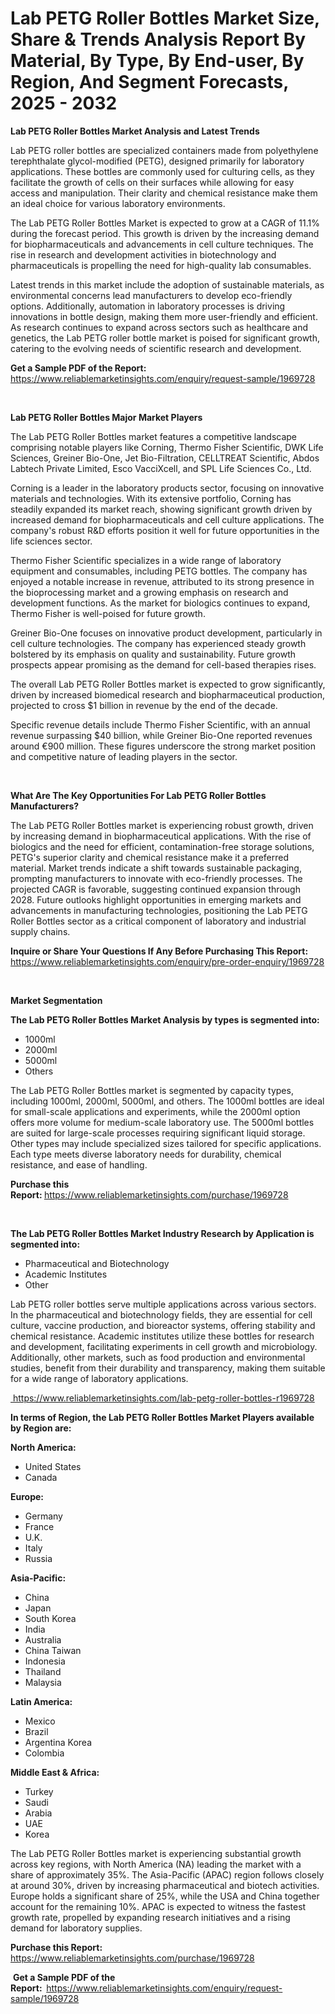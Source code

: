 <p><h1>Lab PETG Roller Bottles Market Size, Share & Trends Analysis Report By Material, By Type, By End-user, By Region, And Segment Forecasts, 2025 - 2032</h1></p><p><strong>Lab PETG Roller Bottles Market Analysis and Latest Trends</strong></p>
<p><p>Lab PETG roller bottles are specialized containers made from polyethylene terephthalate glycol-modified (PETG), designed primarily for laboratory applications. These bottles are commonly used for culturing cells, as they facilitate the growth of cells on their surfaces while allowing for easy access and manipulation. Their clarity and chemical resistance make them an ideal choice for various laboratory environments.</p><p>The Lab PETG Roller Bottles Market is expected to grow at a CAGR of 11.1% during the forecast period. This growth is driven by the increasing demand for biopharmaceuticals and advancements in cell culture techniques. The rise in research and development activities in biotechnology and pharmaceuticals is propelling the need for high-quality lab consumables.</p><p>Latest trends in this market include the adoption of sustainable materials, as environmental concerns lead manufacturers to develop eco-friendly options. Additionally, automation in laboratory processes is driving innovations in bottle design, making them more user-friendly and efficient. As research continues to expand across sectors such as healthcare and genetics, the Lab PETG roller bottle market is poised for significant growth, catering to the evolving needs of scientific research and development.</p></p>
<p><strong>Get a Sample PDF of the Report:&nbsp;</strong> <a href="https://www.reliablemarketinsights.com/enquiry/request-sample/1969728?utm_campaign=3318&utm_medium=2&utm_source=Github&utm_content=ia&utm_term=15042025&utm_id=lab-petg-roller-bottles">https://www.reliablemarketinsights.com/enquiry/request-sample/1969728</a></p>
<p>&nbsp;</p>
<p><strong>Lab PETG Roller Bottles Major Market Players</strong></p>
<p><p>The Lab PETG Roller Bottles market features a competitive landscape comprising notable players like Corning, Thermo Fisher Scientific, DWK Life Sciences, Greiner Bio-One, Jet Bio-Filtration, CELLTREAT Scientific, Abdos Labtech Private Limited, Esco VacciXcell, and SPL Life Sciences Co., Ltd. </p><p>Corning is a leader in the laboratory products sector, focusing on innovative materials and technologies. With its extensive portfolio, Corning has steadily expanded its market reach, showing significant growth driven by increased demand for biopharmaceuticals and cell culture applications. The company's robust R&D efforts position it well for future opportunities in the life sciences sector.</p><p>Thermo Fisher Scientific specializes in a wide range of laboratory equipment and consumables, including PETG bottles. The company has enjoyed a notable increase in revenue, attributed to its strong presence in the bioprocessing market and a growing emphasis on research and development functions. As the market for biologics continues to expand, Thermo Fisher is well-poised for future growth.</p><p>Greiner Bio-One focuses on innovative product development, particularly in cell culture technologies. The company has experienced steady growth bolstered by its emphasis on quality and sustainability. Future growth prospects appear promising as the demand for cell-based therapies rises.</p><p>The overall Lab PETG Roller Bottles market is expected to grow significantly, driven by increased biomedical research and biopharmaceutical production, projected to cross $1 billion in revenue by the end of the decade. </p><p>Specific revenue details include Thermo Fisher Scientific, with an annual revenue surpassing $40 billion, while Greiner Bio-One reported revenues around €900 million. These figures underscore the strong market position and competitive nature of leading players in the sector.</p></p>
<p>&nbsp;</p>
<p><strong>What Are The Key Opportunities For Lab PETG Roller Bottles Manufacturers?</strong></p>
<p><p>The Lab PETG Roller Bottles market is experiencing robust growth, driven by increasing demand in biopharmaceutical applications. With the rise of biologics and the need for efficient, contamination-free storage solutions, PETG's superior clarity and chemical resistance make it a preferred material. Market trends indicate a shift towards sustainable packaging, prompting manufacturers to innovate with eco-friendly processes. The projected CAGR is favorable, suggesting continued expansion through 2028. Future outlooks highlight opportunities in emerging markets and advancements in manufacturing technologies, positioning the Lab PETG Roller Bottles sector as a critical component of laboratory and industrial supply chains.</p></p>
<p><strong>Inquire or Share Your Questions If Any Before Purchasing This Report:</strong> <a href="https://www.reliablemarketinsights.com/enquiry/pre-order-enquiry/1969728?utm_campaign=3318&utm_medium=2&utm_source=Github&utm_content=ia&utm_term=15042025&utm_id=lab-petg-roller-bottles">https://www.reliablemarketinsights.com/enquiry/pre-order-enquiry/1969728</a></p>
<p>&nbsp;</p>
<p><strong>Market Segmentation</strong></p>
<p><strong>The Lab PETG Roller Bottles Market Analysis by types is segmented into:</strong></p>
<p><ul><li>1000ml</li><li>2000ml</li><li>5000ml</li><li>Others</li></ul></p>
<p><p>The Lab PETG Roller Bottles market is segmented by capacity types, including 1000ml, 2000ml, 5000ml, and others. The 1000ml bottles are ideal for small-scale applications and experiments, while the 2000ml option offers more volume for medium-scale laboratory use. The 5000ml bottles are suited for large-scale processes requiring significant liquid storage. Other types may include specialized sizes tailored for specific applications. Each type meets diverse laboratory needs for durability, chemical resistance, and ease of handling.</p></p>
<p><strong>Purchase this Report:&nbsp;</strong><a href="https://www.reliablemarketinsights.com/purchase/1969728?utm_campaign=3318&utm_medium=2&utm_source=Github&utm_content=ia&utm_term=15042025&utm_id=lab-petg-roller-bottles">https://www.reliablemarketinsights.com/purchase/1969728</a></p>
<p>&nbsp;</p>
<p><strong>The Lab PETG Roller Bottles Market Industry Research by Application is segmented into:</strong></p>
<p><ul><li>Pharmaceutical and Biotechnology</li><li>Academic Institutes</li><li>Other</li></ul></p>
<p><p>Lab PETG roller bottles serve multiple applications across various sectors. In the pharmaceutical and biotechnology fields, they are essential for cell culture, vaccine production, and bioreactor systems, offering stability and chemical resistance. Academic institutes utilize these bottles for research and development, facilitating experiments in cell growth and microbiology. Additionally, other markets, such as food production and environmental studies, benefit from their durability and transparency, making them suitable for a wide range of laboratory applications.</p></p>
<p><a href="https://www.reliablemarketinsights.com/lab-petg-roller-bottles-r1969728?utm_campaign=3318&utm_medium=2&utm_source=Github&utm_content=ia&utm_term=15042025&utm_id=lab-petg-roller-bottles">&nbsp;https://www.reliablemarketinsights.com/lab-petg-roller-bottles-r1969728</a></p>
<p><strong>In terms of Region, the Lab PETG Roller Bottles Market Players available by Region are:</strong></p>
<p>
    <p> <strong> North America: </strong>
        <ul>
            <li>United States</li>
            <li>Canada</li>
        </ul>
        </p> 
    <p> <strong> Europe: </strong>
        <ul>
            <li>Germany</li>
            <li>France</li>
            <li>U.K.</li>
            <li>Italy</li>
            <li>Russia</li>
        </ul>
        </p> 
    <p> <strong> Asia-Pacific: </strong>
        <ul>
            <li>China</li>
            <li>Japan</li>
            <li>South Korea</li>
            <li>India</li>
            <li>Australia</li>
            <li>China Taiwan</li>
            <li>Indonesia</li>
            <li>Thailand</li>
            <li>Malaysia</li>
        </ul>
        </p> 
    <p> <strong> Latin America: </strong>
        <ul>
            <li>Mexico</li>
            <li>Brazil</li>
            <li>Argentina Korea</li>
            <li>Colombia</li>
        </ul>
        </p> 
    <p> <strong> Middle East & Africa: </strong>
        <ul>
            <li>Turkey</li>
            <li>Saudi</li>
            <li>Arabia</li>
            <li>UAE</li>
            <li>Korea</li>
        </ul>
    </p>
    </p>
<p><p>The Lab PETG Roller Bottles market is experiencing substantial growth across key regions, with North America (NA) leading the market with a share of approximately 35%. The Asia-Pacific (APAC) region follows closely at around 30%, driven by increasing pharmaceutical and biotech activities. Europe holds a significant share of 25%, while the USA and China together account for the remaining 10%. APAC is expected to witness the fastest growth rate, propelled by expanding research initiatives and a rising demand for laboratory supplies.</p></p>
<p><strong>Purchase this Report: </strong><a href="https://www.reliablemarketinsights.com/purchase/1969728?utm_campaign=3318&utm_medium=2&utm_source=Github&utm_content=ia&utm_term=15042025&utm_id=lab-petg-roller-bottles">https://www.reliablemarketinsights.com/purchase/1969728</a></p>
<p>&nbsp;<strong>Get a Sample PDF of the Report:&nbsp;&nbsp;</strong><a href="https://www.reliablemarketinsights.com/enquiry/request-sample/1969728?utm_campaign=3318&utm_medium=2&utm_source=Github&utm_content=ia&utm_term=15042025&utm_id=lab-petg-roller-bottles">https://www.reliablemarketinsights.com/enquiry/request-sample/1969728</a></p>
<p><strong></strong></p>
<p><p></p><p></p><p></p></p>